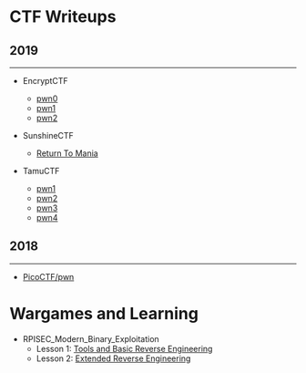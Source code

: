 # CTF Writeups
## 2019
* * *
- EncryptCTF
    - [pwn0](/content/2019_CTF/encryptCTF/writeup_pwn0.md)
    - [pwn1](/content/2019_CTF/encryptCTF/writeup_pwn1.md)
    - [pwn2](/content/2019_CTF/encryptCTF/writeup_pwn2.md)
    
- SunshineCTF
    - [Return To Mania](/content/2019_CTF/sunshineCTF/writeup_pwn1.md)
     
- TamuCTF
    - [pwn1](/content/2019_CTF/tamuCTF/writeup_pwn1.md)
    - [pwn2](/content/2019_CTF/tamuCTF/writeup_pwn2.md)
    - [pwn3](/content/2019_CTF/tamuCTF/writeup_pwn3.md)
    - [pwn4](/content/2019_CTF/tamuCTF/writeup_pwn4.md)
    
## 2018
* * *
- [PicoCTF/pwn](/content/2018_CTF/picoCTF/writeups_pwn.md)

# Wargames and Learning

- RPISEC_Modern_Binary_Exploitation
    - Lesson 1: [Tools and Basic Reverse Engineering](/content/RPISEC_MBE/re_basic.md)
    - Lesson 2: [Extended Reverse Engineering](/content/RPISEC_MBE/re_extended.md)
